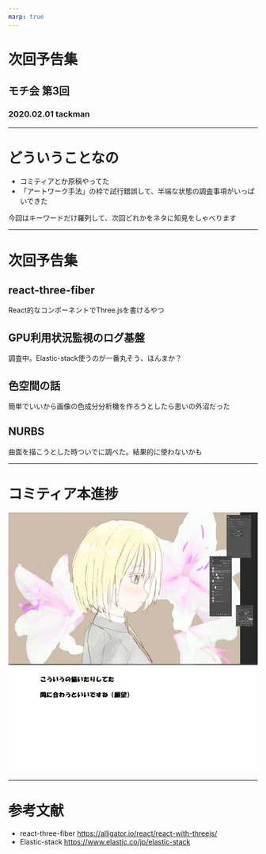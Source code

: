 ```yaml
---
marp: true
---
```


# 次回予告集

## モチ会 第3回 
### 2020.02.01 tackman

---

# どういうことなの

- コミティアとか原稿やってた
- 「アートワーク手法」の枠で試行錯誤して、半端な状態の調査事項がいっぱいできた

今回はキーワードだけ羅列して、次回どれかをネタに知見をしゃべります

---

# 次回予告集

## react-three-fiber

React的なコンポーネントでThree.jsを書けるやつ

## GPU利用状況監視のログ基盤

調査中。Elastic-stack使うのが一番丸そう、ほんまか？

## 色空間の話

簡単でいいから画像の色成分分析機を作ろうとしたら思いの外沼だった

## NURBS

曲面を描こうとした時ついでに調べた。結果的に使わないかも

---

# コミティア本進捗

![](shinchoku.png)


---

# 参考文献

- react-three-fiber https://alligator.io/react/react-with-threejs/
- Elastic-stack https://www.elastic.co/jp/elastic-stack